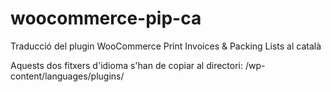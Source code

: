 # woocommerce-pip-ca
Traducció del plugin WooCommerce Print Invoices &amp; Packing Lists al català

Aquests dos fitxers d'idioma s'han de copiar al directori: /wp-content/languages/plugins/
